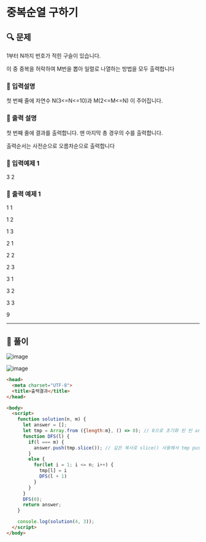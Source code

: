# 중복순열 구하기

##  🔍 문제 
1부터  N까지  번호가  적힌  구슬이  있습니다.  

이  중  중복을  허락하여  M번을  뽑아  일렬로  나열하는  방법을  모두  출력합니다


### 🔹 입력설명
첫  번째  줄에  자연수  N(3<=N<=10)과  M(2<=M<=N)  이  주어집니다.

### 🔹 출력 설명
첫  번째  줄에  결과를  출력합니다.  맨  마지막  총  경우의  수를  출력합니다.

출력순서는  사전순으로  오름차순으로  출력합니다

### 🔹 입력예제 1
3 2

### 🔹 출력 예제 1
1  1

1  2

1  3

2  1

2  2

2  3

3  1

3  2

3  3

9



----

##  📌 풀이

![image](https://user-images.githubusercontent.com/28912774/121971187-2778cb80-cdb3-11eb-92bc-6a472952c49b.png)

![image](https://user-images.githubusercontent.com/28912774/121971191-2a73bc00-cdb3-11eb-867b-4f98e94f00e8.png)


```html
<head>
  <meta charset="UTF-8">
  <title>출력결과</title>
</head>

<body>
  <script>
    function solution(n, m) {
      let answer = [];
      let tmp = Array.from ({length:m}, () => 0); // 0으로 초기화 된 빈 arr 생성
      function DFS(l) {
        if(l === m) {
          answer.push(tmp.slice()); // 깊은 복사로 slice() 사용해서 tmp push
        }
        else {
          for(let i = 1; i <= n; i++) {
            tmp[l] = i
            DFS(l + 1)
          }
        }
      }
      DFS(0);
      return answer;
    }

    console.log(solution(4, 3));
  </script>
</body>
```
